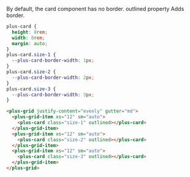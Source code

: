 By default, the card component has no border. outlined property Adds border.

```css [style]
plus-card {
  height: 8rem;
  width: 8rem;
  margin: auto;
}
plus-card.size-1 {
  --plus-card-border-width: 1px;
}
plus-card.size-2 {
  --plus-card-border-width: 2px;
}
plus-card.size-3 {
  --plus-card-border-width: 3px;
}
```

```html [template]
<plus-grid justify-content="evenly" gutter="md">
  <plus-grid-item xs="12" sm="auto">
    <plus-card class="size-1" outlined></plus-card>
  </plus-grid-item>
  <plus-grid-item xs="12" sm="auto">
    <plus-card class="size-2" outlined></plus-card>
  </plus-grid-item>
  <plus-grid-item xs="12" sm="auto">
    <plus-card class="size-3" outlined></plus-card>
  </plus-grid-item>
</plus-grid>
```

